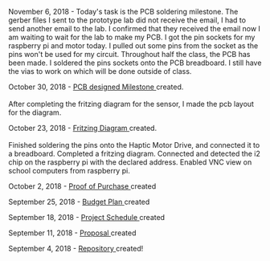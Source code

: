 November 6, 2018 - Today's task is the PCB soldering milestone. The gerber files I sent to the prototype lab did not receive the email, I had to send another email to the lab. I confirmed that they received the email now I am waiting to wait for the lab to make my PCB. I got the pin sockets for my raspberry pi and motor today. I pulled out some pins from the socket as the pins won't be used for my circuit. Throughout half the class, the PCB has been made. I soldered the pins sockets onto the PCB breadboard. I still have the vias to work on which will be done outside of class.

October 30, 2018 -
<a href="https://github.com/JordanPulido/HapticMotorDrive/blob/master/documentation/HapticMotorDriver_pcb.png"> PCB designed Milestone </a> created. <br> <br> After completing the fritzing diagram for the sensor, I made the pcb layout for the diagram.

October 23, 2018 -
<a href="https://github.com/JordanPulido/HapticMotorDrive/blob/master/documentation/Fritzing.pdf"> Fritzing Diagram </a> created. <br><br>Finished soldering the pins onto the Haptic Motor Drive, and connected it to a breadboard. Completed a fritzing diagram. Connected and detected the i2 chip on the raspberry pi with the declared address. Enabled VNC view on school computers from raspberry pi.

October 2, 2018 -
<a href="https://github.com/JordanPulido/HapticMotorDrive/blob/master/documentation/JordanBudgetProof.pdf"> Proof of Purchase </a> created

September 25, 2018 -
<a href="https://github.com/JordanPulido/HapticMotorDrive/blob/master/documentation/JordanBudget.pdf"> Budget Plan </a> created

September 18, 2018 -
<a href="https://github.com/JordanPulido/HapticMotorDrive/blob/master/documentation/JordanProjectSchedule.pdf"> Project Schedule </a> created

September 11, 2018 -
<a href="https://github.com/JordanPulido/HapticMotorDrive/blob/master/documentation/JordanProposal.pdf"> Proposal </a> created

September 4, 2018 - 
<a href="https://github.com/JordanPulido/HapticMotorDrive.git"> Repository </a> created!
